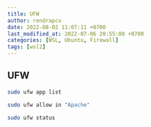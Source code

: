 ```yaml
---
title: UFW
author: rendrapcx
date: 2022-08-02 11:07:11 +0700
last_modified_at: 2022-07-06 20:55:00 +0700
categories: [WSL, Ubuntu, Firewall]
tags: [wsl2]
---
```



## UFW

```bash
sudo ufw app list

sudo ufw allow in "Apache"

sudo ufw status
```

